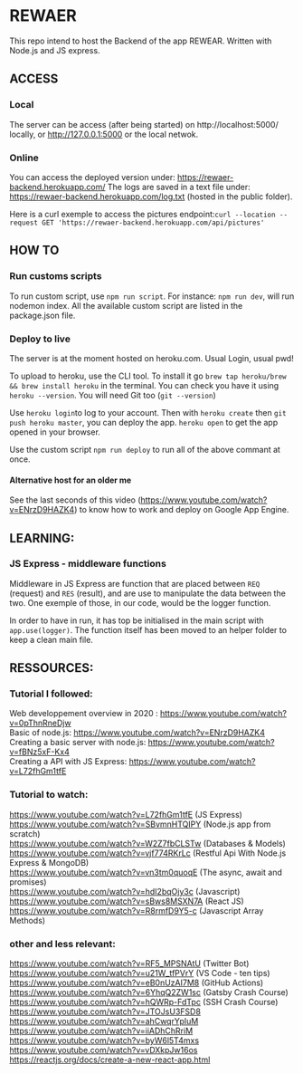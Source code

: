# REWAER
This repo intend to host the Backend of the app REWEAR. Written with Node.js and JS express. 

## ACCESS

### Local
The server can be access (after being started) on http://localhost:5000/ locally, or http://127.0.0.1:5000 or the local netwok. 


### Online
You can access the deployed version under: https://rewaer-backend.herokuapp.com/
The logs are saved in a text file under: https://rewaer-backend.herokuapp.com/log.txt (hosted in the public folder).

Here is a curl exemple to access the pictures endpoint:`curl --location --request GET 'https://rewaer-backend.herokuapp.com/api/pictures'`

## HOW TO

### Run customs scripts
To run custom script, use `npm run script`. For instance: `npm run dev`, will run nodemon index. All the available custom script are listed in the package.json file. 

### Deploy to live
The server is at the moment hosted on heroku.com. Usual Login, usual pwd!</br>

To upload to heroku, use the CLI tool. To install it go `brew tap heroku/brew && brew install heroku` in the terminal. You can check you have it using `heroku --version`. You will need Git too (`git --version`)</br>

Use `heroku login`to log to your account. Then with `heroku create` then `git push heroku master`, you can deploy the app. `heroku open` to get the app opened in your browser. 

Use the custom script `npm run deploy` to run all of the above commant at once.

#### Alternative host for an older me
See the last seconds of this video (https://www.youtube.com/watch?v=ENrzD9HAZK4) to know how to work and deploy on Google App Engine. 

## LEARNING:

### JS Express - middleware functions
Middleware in JS Express are function that are placed between `REQ` (request) and `RES` (result), and are use to manipulate the data between the two. One exemple of those, in our code, would be the logger function. 

In order to have in run, it has top be initialised in the main script with `app.use(logger)`. The function itself has been moved to an helper folder to keep a clean main file. 

## RESSOURCES: 

### Tutorial I followed:
Web developpement overview in 2020 : https://www.youtube.com/watch?v=0pThnRneDjw </br> 
Basic of node.js: https://www.youtube.com/watch?v=ENrzD9HAZK4 </br>
Creating a basic server with node.js: https://www.youtube.com/watch?v=fBNz5xF-Kx4 </br>
Creating a API with JS Express: https://www.youtube.com/watch?v=L72fhGm1tfE</br>

### Tutorial to watch: 
https://www.youtube.com/watch?v=L72fhGm1tfE (JS Express) </br>
https://www.youtube.com/watch?v=SBvmnHTQIPY (Node.js app from scratch)</br>
https://www.youtube.com/watch?v=W2Z7fbCLSTw (Databases & Models)</br>
https://www.youtube.com/watch?v=vjf774RKrLc (Restful Api With Node.js Express & MongoDB) </br>
https://www.youtube.com/watch?v=vn3tm0quoqE (The async, await and promises) </br>
https://www.youtube.com/watch?v=hdI2bqOjy3c (Javascript) </br>
https://www.youtube.com/watch?v=sBws8MSXN7A (React JS) </br>
https://www.youtube.com/watch?v=R8rmfD9Y5-c (Javascript Array Methods) </br>

### other and less relevant: </br>
https://www.youtube.com/watch?v=RF5_MPSNAtU (Twitter Bot) </br>
https://www.youtube.com/watch?v=u21W_tfPVrY (VS Code - ten tips) </br>
https://www.youtube.com/watch?v=eB0nUzAI7M8 (GitHub Actions) </br>
https://www.youtube.com/watch?v=6YhqQ2ZW1sc (Gatsby Crash Course) </br>
https://www.youtube.com/watch?v=hQWRp-FdTpc (SSH Crash Course) </br>
https://www.youtube.com/watch?v=JTOJsU3FSD8 </br>
https://www.youtube.com/watch?v=ahCwqrYpIuM </br>
https://www.youtube.com/watch?v=iiADhChRriM </br>
https://www.youtube.com/watch?v=byW6l5T4mxs </br>
https://www.youtube.com/watch?v=vDXkpJw16os </br>
https://reactjs.org/docs/create-a-new-react-app.html </br>